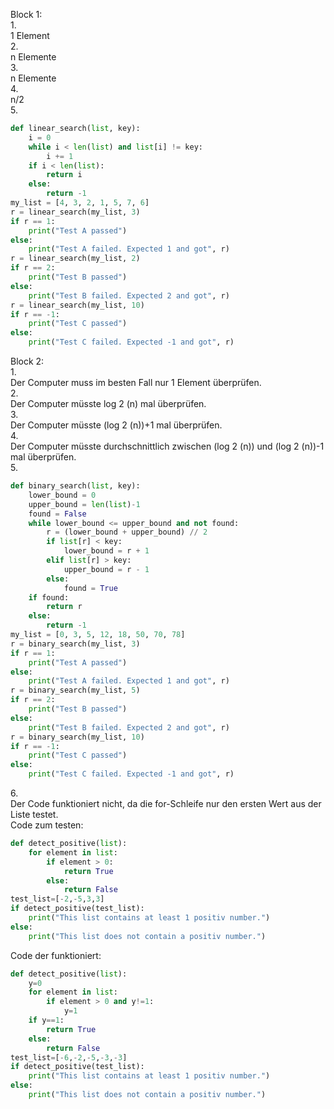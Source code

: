Block 1:<br>
1.<br>
1 Element<br>
2.<br>
n Elemente <br>
3.<br>
n Elemente<br>
4.<br>
n/2<br>
5.<br>
```python
def linear_search(list, key):
    i = 0
    while i < len(list) and list[i] != key:
        i += 1
    if i < len(list):
        return i
    else:
        return -1
my_list = [4, 3, 2, 1, 5, 7, 6]
r = linear_search(my_list, 3)
if r == 1:
    print("Test A passed")
else:
    print("Test A failed. Expected 1 and got", r)
r = linear_search(my_list, 2)
if r == 2:
    print("Test B passed")
else:
    print("Test B failed. Expected 2 and got", r)
r = linear_search(my_list, 10)
if r == -1:
    print("Test C passed")
else:
    print("Test C failed. Expected -1 and got", r)
```
Block 2:<br>
1.<br>
Der Computer muss im besten Fall nur 1 Element überprüfen.<br>
2.<br>
Der Computer müsste log 2 (n) mal überprüfen.<br>
3.<br>
Der Computer müsste (log 2 (n))+1 mal überprüfen.<br>
4.<br>
Der Computer müsste durchschnittlich zwischen (log 2 (n))  und (log 2 (n))-1 mal überprüfen.<br>
5.<br>
```python
def binary_search(list, key):
    lower_bound = 0
    upper_bound = len(list)-1
    found = False
    while lower_bound <= upper_bound and not found:
        r = (lower_bound + upper_bound) // 2
        if list[r] < key:
            lower_bound = r + 1
        elif list[r] > key:
            upper_bound = r - 1
        else:
            found = True
    if found:
        return r
    else:
        return -1
my_list = [0, 3, 5, 12, 18, 50, 70, 78]
r = binary_search(my_list, 3)
if r == 1:
    print("Test A passed")
else:
    print("Test A failed. Expected 1 and got", r)
r = binary_search(my_list, 5)
if r == 2:
    print("Test B passed")
else:
    print("Test B failed. Expected 2 and got", r)
r = binary_search(my_list, 10)
if r == -1:
    print("Test C passed")
else:
    print("Test C failed. Expected -1 and got", r)
```
6.<br>
Der Code funktioniert nicht, da die for-Schleife nur den ersten Wert aus der Liste testet. <br>
Code zum testen:
```python
def detect_positive(list):
    for element in list:
        if element > 0:
            return True
        else:
            return False
test_list=[-2,-5,3,3]
if detect_positive(test_list):
    print("This list contains at least 1 positiv number.")
else:
    print("This list does not contain a positiv number.")
```
Code der funktioniert:
```python
def detect_positive(list):
    y=0
    for element in list:
        if element > 0 and y!=1:
            y=1
    if y==1:
        return True
    else:
        return False
test_list=[-6,-2,-5,-3,-3]
if detect_positive(test_list):
    print("This list contains at least 1 positiv number.")
else:
    print("This list does not contain a positiv number.")
```
